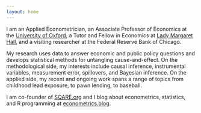 ```yaml
---
layout: home 
---
```

I am an Applied Econometrician, an Associate Professor of Economics at the [University of Oxford](http://www.economics.ox.ac.uk), a Tutor and Fellow in Economics at [Lady Margaret Hall](http://www.lmh.ox.ac.uk), and a visiting researcher at the Federal Reserve Bank of Chicago. 
<!-- I am an Assistant Professor of Economics at the [University of Pennsylvania](http://economics.sas.upenn.edu), a member of the [Warren Center for Network and Data Sciences](http://warrencenter.upenn.edu), and a visiting researcher at the Philadelphia Federal Reserve Bank. -->
<!-- I came to Penn in 2012 after completing my PhD studies with [Richard Smith](http://www.econ.cam.ac.uk/people/crsid.html?crsid=rjs27&group=faculty) at [Cambridge University](http://www.cam.ac.uk).
Before Cambridge, I earned an MA in economics at [UC San Diego](http://www.ucsd.edu), an MSc in statistics at the University of [St Andrews](http://www.st-andrews.ac.uk) and a BA in economics and mathematics at the [College of William and Mary](http://www.wm.edu). -->
My research uses data to answer economic and public policy questions and develops statistical methods for untangling cause-and-effect.
On the methodological side, my interests include causal inference, instrumental variables, measurement error, spillovers, and Bayesian inference. 
On the applied side, my recent and ongoing work spans a range of topics from childhood lead exposure, to pawn lending, to baseball. 
<!--including childhood lead exposure, includes a project using machine learning to predict the prevalence of lead poisoning in young children, an experimental study of pawnbroking in Mexico City, and a study that uses economic modeling to explain patterns of paramilitary violence in Colombia in during the 1990s and early 2000s.-->
<!-- My research interests include theoretical and applied econometrics, empirical microeconomics, and experimental economics.
The main topics of my current and ongoing research are model selection and averaging, measurement error, and models with social interactions.-->
I am co-founder of [SQARE.org](https://sqare.org) and I blog about econometrics, statistics, and R programming at [econometrics.blog](https://www.econometrics.blog/).
<!-- and [here](/pdf/DiTraglia-research.pdf) for a copy of my research statement.-->
